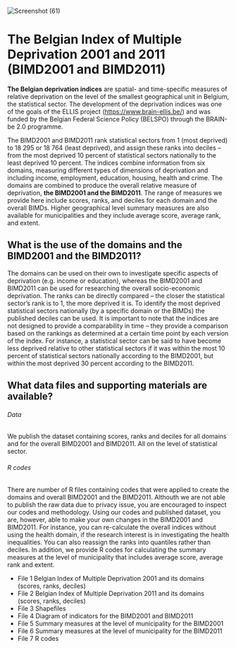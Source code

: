 
![Screenshot (61)](https://user-images.githubusercontent.com/104343943/165293048-f7865e10-06a1-4cb5-8b99-bb15db3fc616.png)

# The Belgian Index of Multiple Deprivation 2001 and 2011 (BIMD2001 and BIMD2011)

**The Belgian deprivation indices** are spatial- and time-specific measures of relative deprivation on the level of the smallest geographical unit in Belgium, the statistical sector. The development of the deprivation indices was one of the goals of the ELLIS project (https://www.brain-ellis.be/) and was funded by the Belgian Federal Science Policy (BELSPO) through the BRAIN-be 2.0 programme. 

The BIMD2001 and BIMD2011 rank statistical sectors from 1 (most deprived) to 18 295 or 18 764 (least deprived), and assign these ranks into deciles – from the most deprived 10 percent of statistical sectors nationally to the least deprived 10 percent. 
The indices combine information from six domains, measuring different types of dimensions of deprivation and including income, employment, education, housing, health and crime. The domains are combined to produce the overall relative measure of deprivation, **the BIMD2001 and the BIMD2011**. The range of measures we provide here include scores, ranks, and deciles for each domain and the overall BIMDs. Higher geographical level summary measures are also available for municipalities and they include average score, average rank, and extent. 
## What is the use of the domains and the BIMD2001 and the BIMD2011?
The domains can be used on their own to investigate specific aspects of deprivation (e.g. income or education), whereas the BIMD2001 and BIMD2011 can be used for researching the overall socio-economic deprivation. 
The ranks can be directly compared – the closer the statistical sector’s rank is to 1, the more deprived it is. To identify the most deprived statistical sectors nationally (by a specific domain or the BIMDs) the published deciles can be used. It is important to note that the indices are not designed to provide a comparability in time – they provide a comparison based on the rankings as determined at a certain time point by each version of the index. For instance, a statistical sector can be said to have become less deprived relative to other statistical sectors if it was within the most 10 percent of statistical sectors nationally according to the BIMD2001, but within the most deprived 30 percent according to the BIMD2011.  
## What data files and supporting materials are available? 
###### Data 
We publish the dataset containing scores, ranks and deciles for all domains and for the overall BIMD2001 and BIMD2011. All on the level of statistical sector. 
###### R codes
There are number of R files containing codes that were applied to create the domains and overall BIMD2001 and the BIMD2011. Althouth we are not able to publish the raw data due to privacy issue, you are encouraged to inspect our codes and methodology. Using our codes and published dataset, you are, however, able to make your own changes in the BIMD2001 and BIMD2011. For instance, you can re-calculate the overall indices without using the health domain, if the research interest is in investigating the health inequalities. You can also reassign the ranks into quantiles rather than deciles. In addition, we provide R codes for calculating the summary measures at the level of municipality that includes average score, average rank and extent. 

- File 1 Belgian Index of Multiple Deprivation 2001 and its domains (scores, ranks, deciles)
- File 2 Belgian Index of Multiple Deprivation 2011 and its domains (scores, ranks, deciles)
- File 3 Shapefiles  
- File 4 Diagram of indicators for the BIMD2001 and BIMD2011
- File 5 Summary measures at the level of municipality for the BIMD2001
- File 6 Summary measures at the level of municipality for the BIMD2011
- File 7 R codes 
